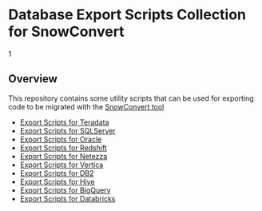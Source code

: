 # Database Export Scripts Collection for SnowConvert


1

## Overview

This repository contains some utility scripts that can be used for exporting code to be migrated with 
the [SnowConvert tool](https://docs.snowconvert.com/snowconvert/)

- [Export Scripts for Teradata](https://github.com/Snowflake-Labs/SC.DDLExportScripts/tree/main/Teradata)
- [Export Scripts for SQLServer](https://github.com/Snowflake-Labs/SC.DDLExportScripts/tree/main/SQLServer)
- [Export Scripts for Oracle](https://github.com/Snowflake-Labs/SC.DDLExportScripts/tree/main/Oracle)
- [Export Scripts for Redshift](https://github.com/Snowflake-Labs/SC.DDLExportScripts/tree/main/Redshift)
- [Export Scripts for Netezza](https://github.com/Snowflake-Labs/SC.DDLExportScripts/tree/main/Netezza)
- [Export Scripts for Vertica](https://github.com/Snowflake-Labs/SC.DDLExportScripts/tree/main/Vertica)
- [Export Scripts for DB2](https://github.com/Snowflake-Labs/SC.DDLExportScripts/tree/main/DB2)
- [Export Scripts for Hive](https://github.com/Snowflake-Labs/SC.DDLExportScripts/tree/main/Hive)
- [Export Scripts for BigQuery](https://github.com/Snowflake-Labs/SC.DDLExportScripts/tree/main/BigQuery)
- [Export Scripts for Databricks](https://github.com/Snowflake-Labs/SC.DDLExportScripts/tree/main/Databricks)
